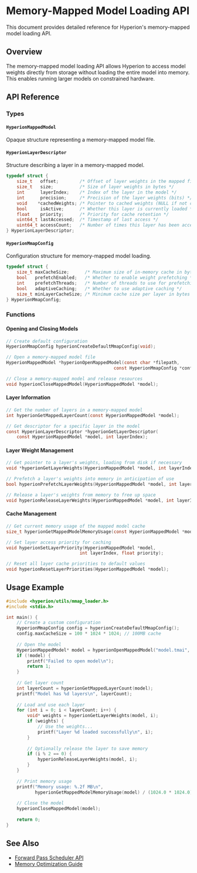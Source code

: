 # Memory-Mapped Model Loading API

This document provides detailed reference for Hyperion's memory-mapped model loading API.

## Overview

The memory-mapped model loading API allows Hyperion to access model weights directly from storage without loading the entire model into memory. This enables running larger models on constrained hardware.

## API Reference

### Types

#### `HyperionMappedModel`

Opaque structure representing a memory-mapped model file.

#### `HyperionLayerDescriptor`

Structure describing a layer in a memory-mapped model.

```c
typedef struct {
    size_t   offset;        /* Offset of layer weights in the mapped file */
    size_t   size;          /* Size of layer weights in bytes */
    int      layerIndex;    /* Index of the layer in the model */
    int      precision;     /* Precision of the layer weights (bits) */
    void    *cachedWeights; /* Pointer to cached weights (NULL if not cached) */
    bool     isActive;      /* Whether this layer is currently loaded */
    float    priority;      /* Priority for cache retention */
    uint64_t lastAccessed;  /* Timestamp of last access */
    uint64_t accessCount;   /* Number of times this layer has been accessed */
} HyperionLayerDescriptor;
```

#### `HyperionMmapConfig`

Configuration structure for memory-mapped model loading.

```c
typedef struct {
    size_t maxCacheSize;      /* Maximum size of in-memory cache in bytes */
    bool   prefetchEnabled;   /* Whether to enable weight prefetching */
    int    prefetchThreads;   /* Number of threads to use for prefetching */
    bool   adaptiveCaching;   /* Whether to use adaptive caching */
    size_t minLayerCacheSize; /* Minimum cache size per layer in bytes */
} HyperionMmapConfig;
```

### Functions

#### Opening and Closing Models

```c
// Create default configuration
HyperionMmapConfig hyperionCreateDefaultMmapConfig(void);

// Open a memory-mapped model file
HyperionMappedModel *hyperionOpenMappedModel(const char *filepath, 
                                         const HyperionMmapConfig *config);

// Close a memory-mapped model and release resources
void hyperionCloseMappedModel(HyperionMappedModel *model);
```

#### Layer Information

```c
// Get the number of layers in a memory-mapped model
int hyperionGetMappedLayerCount(const HyperionMappedModel *model);

// Get descriptor for a specific layer in the model
const HyperionLayerDescriptor *hyperionGetLayerDescriptor(
    const HyperionMappedModel *model, int layerIndex);
```

#### Layer Weight Management

```c
// Get pointer to a layer's weights, loading from disk if necessary
void *hyperionGetLayerWeights(HyperionMappedModel *model, int layerIndex);

// Prefetch a layer's weights into memory in anticipation of use
bool hyperionPrefetchLayerWeights(HyperionMappedModel *model, int layerIndex);

// Release a layer's weights from memory to free up space
void hyperionReleaseLayerWeights(HyperionMappedModel *model, int layerIndex);
```

#### Cache Management

```c
// Get current memory usage of the mapped model cache
size_t hyperionGetMappedModelMemoryUsage(const HyperionMappedModel *model);

// Set layer access priority for caching
void hyperionSetLayerPriority(HyperionMappedModel *model, 
                            int layerIndex, float priority);

// Reset all layer cache priorities to default values
void hyperionResetLayerPriorities(HyperionMappedModel *model);
```

## Usage Example

```c
#include <hyperion/utils/mmap_loader.h>
#include <stdio.h>

int main() {
    // Create a custom configuration
    HyperionMmapConfig config = hyperionCreateDefaultMmapConfig();
    config.maxCacheSize = 100 * 1024 * 1024; // 100MB cache
    
    // Open the model
    HyperionMappedModel* model = hyperionOpenMappedModel("model.tmai", &config);
    if (!model) {
        printf("Failed to open model\n");
        return 1;
    }
    
    // Get layer count
    int layerCount = hyperionGetMappedLayerCount(model);
    printf("Model has %d layers\n", layerCount);
    
    // Load and use each layer
    for (int i = 0; i < layerCount; i++) {
        void* weights = hyperionGetLayerWeights(model, i);
        if (weights) {
            // Use the weights...
            printf("Layer %d loaded successfully\n", i);
        }
        
        // Optionally release the layer to save memory
        if (i % 2 == 0) {
            hyperionReleaseLayerWeights(model, i);
        }
    }
    
    // Print memory usage
    printf("Memory usage: %.2f MB\n", 
           hyperionGetMappedModelMemoryUsage(model) / (1024.0 * 1024.0));
    
    // Close the model
    hyperionCloseMappedModel(model);
    
    return 0;
}
```

## See Also

- [Forward Pass Scheduler API](forward_scheduler.md)
- [Memory Optimization Guide](../guides/memory_optimization.md)